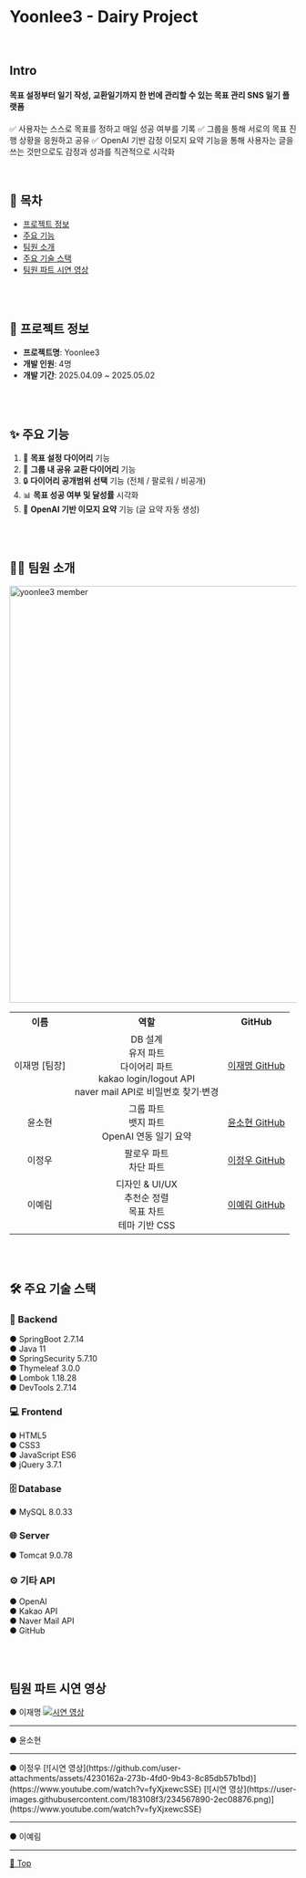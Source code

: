 # Yoonlee3 - Dairy Project

<br />

## Intro
#### 목표 설정부터 일기 작성, 교환일기까지 한 번에 관리할 수 있는 목표 관리 SNS 일기 플랫폼
✅ 사용자는 스스로 목표를 정하고 매일 성공 여부를 기록
✅ 그룹을 통해 서로의 목표 진행 상황을 응원하고 공유
✅ OpenAI 기반 감정 이모지 요약 기능을 통해 사용자는 글을 쓰는 것만으로도 감정과 성과를 직관적으로 시각화

<br />

## 🚩 목차
- [프로젝트 정보](#-프로젝트-정보)
- [주요 기능](#-주요-기능)
- [팀원 소개](#-팀원-소개)
- [주요 기술 스택](#-주요-기술-스택)
- [팀원 파트 시연 영상](#-팀원-파트-시연-영상)

<br />
<br />

<div>

## 📘 프로젝트 정보

- **프로젝트명**: Yoonlee3  
- **개발 인원**: 4명  
- **개발 기간**: 2025.04.09 ~ 2025.05.02  

<br />
<br />

## ✨ 주요 기능

1. 📝 **목표 설정 다이어리** 기능  
2. 👥 **그룹 내 공유 교환 다이어리** 기능  
3. 🔒 **다이어리 공개범위 선택** 기능 (전체 / 팔로워 / 비공개)  
4. 📊 **목표 성공 여부 및 달성률** 시각화  
5. 🤖 **OpenAI 기반 이모지 요약** 기능 (글 요약 자동 생성)

<br />
<br />

## 👨‍💻 팀원 소개

<img width="1300" height="731" alt="yoonlee3 member" src="https://github.com/user-attachments/assets/95b4789f-93b9-4b9d-9199-960b5742cc8e" />

<table style="width: 800px; text-align: center;">
  <tr>
    <th>이름</th>
    <th>역할</th>
    <th>GitHub</th>
  </tr>
  <tr>
    <td>이재명 [팀장]</td>
    <td>DB 설계<br/>유저 파트<br/>다이어리 파트<br/>kakao login/logout API<br/>naver mail API로 비밀번호 찾기·변경</td>
    <td><a href="https://github.com/Lee-jaemyeong">이재명 GitHub</a></td>
  </tr>
  <tr>
    <td>윤소현</td>
    <td>그룹 파트<br/>뱃지 파트<br/>OpenAI 연동 일기 요약</td>
    <td><a href="https://github.com/syeon279">윤소현 GitHub</a></td>
  </tr>
  <tr>
    <td>이정우</td>
    <td>팔로우 파트<br/>차단 파트</td>
    <td><a href="https://github.com/jeongwoo76">이정우 GitHub</a></td>
  </tr>
  <tr>
    <td>이예림</td>
    <td>디자인 & UI/UX<br/>추천순 정렬<br/>목표 차트<br/>테마 기반 CSS</td>
    <td><a href="https://github.com/dpflaalee">이예림 GitHub</a></td>
  </tr>
</table>

<br />
<br />

## 🛠 주요 기술 스택

### 📌 Backend
 ● SpringBoot 2.7.14 </br>
 ● Java 11 </br>
 ● SpringSecurity 5.7.10 </br>
 ● Thymeleaf 3.0.0 </br>
 ● Lombok 1.18.28 </br>
 ● DevTools 2.7.14 </br>

### 💻 Frontend
 ● HTML5 </br>
 ● CSS3 </br>
 ● JavaScript ES6 </br>
 ● jQuery 3.7.1 </br>

### 🗄 Database
 ● MySQL 8.0.33 </br>

### 🌐 Server
 ● Tomcat 9.0.78 </br>

### ⚙ 기타 API
 ● OpenAI </br>
 ● Kakao API </br>
 ● Naver Mail API </br>
 ● GitHub </br>
</div>

<br />
<br />

## 팀원 파트 시연 영상

 ● 이재명
[![시연 영상](https://github.com/user-attachments/assets/183108f3-4b6c-4e37-a088-18d62a4a76ef)](https://www.youtube.com/watch?v=F6DzPczeOM4&t=5s)
<hr />
 ● 윤소현
 
<hr />
 ● 이정우
 [![시연 영상](https://github.com/user-attachments/assets/4230162a-273b-4fd0-9b43-8c85db57b1bd)](https://www.youtube.com/watch?v=fyXjxewcSSE)
 [![시연 영상](https://user-images.githubusercontent.com/183108f3/234567890-2ec08876.png)](https://www.youtube.com/watch?v=fyXjxewcSSE)
<hr />

 ● 이예림

<hr />

[🔼 Top ](#Yoonlee3---Dairy-Project)
